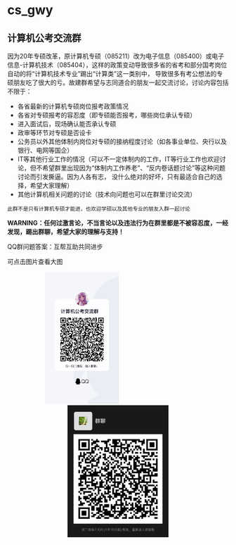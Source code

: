 # cs_gwy
## 计算机公考交流群

因为20年专硕改革，原计算机专硕（085211）改为电子信息（085400）或电子信息-计算机技术（085404），这样的政策变动导致很多省的省考和部分国考岗位自动的将“计算机技术专业”踢出“计算类”这一类别中，
导致很多有考公想法的专硕朋友吃了很大的亏。故建群希望与志同道合的朋友一起交流讨论，讨论内容包括不限于：

- 各省最新的计算机专硕岗位报考政策情况
- 各省对专硕报考的容忍度（即专硕能否报考，哪些岗位承认专硕）
- 进入面试后，现场确认能否承认专硕
- 政审等环节对专硕是否设卡
- 公务员以外其他体制内岗位对专硕的接纳程度讨论（如各事业单位、央行以及银行、电网等国企）
- IT等其他行业工作的情况（可以不一定体制内的工作，IT等行业工作也欢迎讨论，但不希望群里出现因为“体制内工作养老”、“反内卷话题讨论”等这种问题讨论而引发撕逼。因为人各有志，
    没什么绝对的好坏，只有最适合自己的选择，希望大家理解）
- 其他计算机相关问题的讨论（技术向问题也可以在群里讨论交流）

`此群不是只有计算机专硕才能进，也欢迎学硕以及其他专业的朋友入群一起讨论`

**WARNING：任何过激言论，不当言论以及违法行为在群里都是不被容忍度，一经发现，踢出群聊，希望大家的理解与支持！**

QQ群问题答案：互帮互助共同进步

可点击图片查看大图

<p align="center">
  <img src="https://raw.githubusercontent.com/RebornForPower/cs_gwy/main/qq.JPG"  height="300">  &emsp;  &emsp;&emsp;  &emsp;&emsp;  &emsp;&emsp;  &emsp;&emsp;  &emsp;
  <img src="https://raw.githubusercontent.com/RebornForPower/cs_gwy/main/weixin.JPG"  height="300">
</p>

